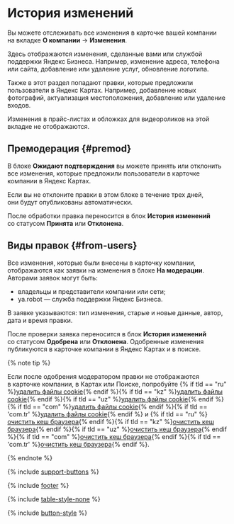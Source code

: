 # История изменений

Вы можете отслеживать все изменения в карточке вашей компании на вкладке **О компании**&nbsp;→ **Изменения**.

Здесь отображаются изменения, сделанные вами или службой поддержки Яндекс Бизнеса. Например, изменение адреса, телефона или сайта, добавление или удаление услуг, обновление логотипа.

Также в этот раздел попадают правки, которые предложили пользователи в Яндекс Картах. Например, добавление новых фотографий, актуализация местоположения, добавление или удаление входов.

Изменения в прайс-листах и обложках для видеороликов на этой вкладке не отображаются.

## Премодерация {#premod}

В блоке **Ожидают подтверждения** вы можете принять или отклонить все изменения, которые предложили пользователи в карточке компании в Яндекс Картах.

Если вы не отклоните правки в этом блоке в течение трех дней, они будут опубликованы автоматически.

После обработки правка переносится в блок **История изменений** со статусом **Принята** или **Отклонена**.

## Виды правок {#from-users}

Все изменения, которые были внесены в карточку компании, отображаются как заявки на изменения в блоке **На модерации**. Авторами заявок могут быть:

- владельцы и представители компании или сети;
- ya.robot — служба поддержки Яндекс Бизнеса.

В заявке указываются: тип изменения, старые и новые данные, автор, дата и время правки.

После проверки заявка переносится в блок **История изменений** со статусом **Одобрена** или **Отклонена**. Одобренные изменения публикуются в карточке компании в Яндекс Картах и в поиске.


{% note tip %}

Если после одобрения модератором правки не отображаются в карточке компании, в Картах или Поиске, попробуйте {% if tld == "ru" %}[удалить файлы cookie](https://yandex.ru/support/common/browsers-settings/browsers-cookies.html){% endif %}{% if tld == "kz" %}[удалить файлы cookie](https://yandex.kz/support/common/browsers-settings/browsers-cookies.html){% endif %}{% if tld == "uz" %}[удалить файлы cookie](https://yandex.uz/support/common/browsers-settings/browsers-cookies.html){% endif %}{% if tld == "com" %}[удалить файлы cookie](https://yandex.com/support/common/browsers-settings/browsers-cookies.html){% endif %}{% if tld == 'com.tr' %}[удалить файлы cookie](https://yandex.com.tr/support/common/browsers-settings/browsers-cookies.html){% endif %} и {% if tld == "ru" %}[очистить кеш браузера](https://yandex.ru/support/common/browsers-settings/cache.html){% endif %}{% if tld == "kz" %}[очистить кеш браузера](https://yandex.kz/support/common/browsers-settings/cache.html){% endif %}{% if tld == "uz" %}[очистить кеш браузера](https://yandex.uz/support/common/browsers-settings/cache.html){% endif %}{% if tld == "com" %}[очистить кеш браузера](https://yandex.com/support/common/browsers-settings/cache.html){% endif %}{% if tld == 'com.tr' %}[очистить кеш браузера](https://yandex.com.tr/support/common/browsers-settings/cache.html){% endif %}.

{% endnote %}


{% include [support-buttons](../_includes/support-buttons-table.md) %}

{% include [footer](../_includes/footer.md) %}

{% include [table-style-none](../_includes/table-style-none.md) %}

{% include [button-style](../_includes/yellow-button-styles.md) %}

